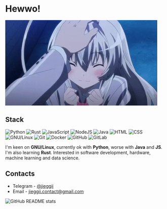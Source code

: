 # Hewwo!
![Cutie](https://github.com/jieggii/jieggii/blob/master/1.gif)

## Stack
![Python](https://img.shields.io/badge/-Python-3572a5?style=flat-square&logo=python&logoColor=white) ![Rust](https://img.shields.io/badge/-Rust-dea584?style=flat-square&logo=rust&logoColor=white) ![JavaScript](https://img.shields.io/badge/-JavaScript-orange?style=flat-square&logo=javascript&logoColor=white) ![NodeJS](https://img.shields.io/badge/-Node.JS-026E00?style=flat-square&logo=node.js&logoColor=white) ![Java](https://img.shields.io/badge/-Java-b07219?style=flat-square&logo=java&logoColor=white) ![HTML](https://img.shields.io/badge/-HTML-e34c26?style=flat-square&logo=html5&logoColor=white) ![CSS](https://img.shields.io/badge/-CSS-563d7c?style=flat-square&logo=css3&logoColor=white) ![GNU/Linux](https://img.shields.io/badge/-GNU/Linux-1793D1?style=flat-square&logo=linux&logoColor=white) ![Git](https://img.shields.io/badge/-Git-F44D27?style=flat-square&logo=git&logoColor=white) ![Docker](https://img.shields.io/badge/-Docker-24B8EB?style=flat-square&logo=docker&logoColor=white) ![GitHub](https://img.shields.io/badge/-GitHub-24292E?style=flat-square&logo=github&logoColor=white) ![GitLab](https://img.shields.io/badge/-GitLab-292961?style=flat-square&logo=gitlab&logoColor=white) 

I'm keen on **GNU/Linux**, currently ok with **Python**, worse with **Java** and **JS**. I'm also learning **Rust**.
Interested in software development, hardware, machine learning and data science.

## Contacts
* Telegram - [@jieggii](https://t.me/jieggii)
* Email - [jieggii.contact@gmail.com](mailto:jieggii.contact@gmail.com)

![GitHub README stats](https://github-readme-stats.vercel.app/api?username=jieggii&show_icons=true)
